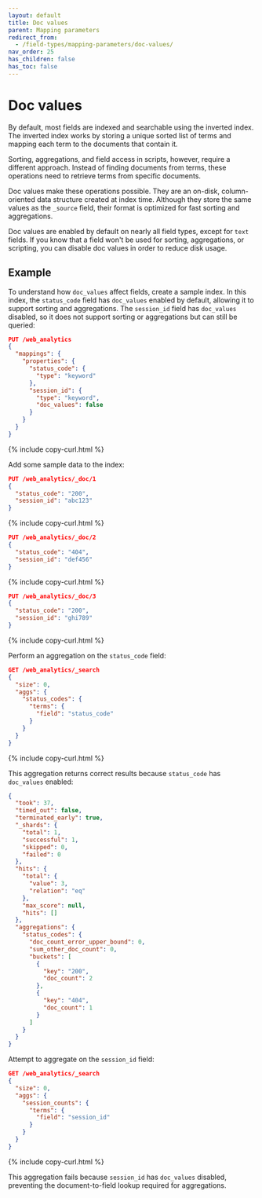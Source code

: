 ```yaml
---
layout: default
title: Doc values
parent: Mapping parameters
redirect_from:
  - /field-types/mapping-parameters/doc-values/
nav_order: 25
has_children: false
has_toc: false
---
```


# Doc values

By default, most fields are indexed and searchable using the inverted index. The inverted index works by storing a unique sorted list of terms and mapping each term to the documents that contain it.

Sorting, aggregations, and field access in scripts, however, require a different approach. Instead of finding documents from terms, these operations need to retrieve terms from specific documents.

Doc values make these operations possible. They are an on-disk, column-oriented data structure created at index time. Although they store the same values as the `_source` field, their format is optimized for fast sorting and aggregations.

Doc values are enabled by default on nearly all field types, except for `text` fields. If you know that a field won't be used for sorting, aggregations, or scripting, you can disable doc values in order to reduce disk usage.

## Example

To understand how `doc_values` affect fields, create a sample index. In this index, the `status_code` field  has `doc_values` enabled by default, allowing it to support sorting and aggregations. The `session_id` field has `doc_values` disabled, so it does not support sorting or aggregations but can still be queried:

```json
PUT /web_analytics
{
  "mappings": {
    "properties": {
      "status_code": {
        "type": "keyword"
      },
      "session_id": {
        "type": "keyword",
        "doc_values": false
      }
    }
  }
}
```
{% include copy-curl.html %}

Add some sample data to the index:

```json
PUT /web_analytics/_doc/1
{
  "status_code": "200",
  "session_id": "abc123"
}
```
{% include copy-curl.html %}

```json
PUT /web_analytics/_doc/2
{
  "status_code": "404",
  "session_id": "def456"
}
```
{% include copy-curl.html %}

```json
PUT /web_analytics/_doc/3
{
  "status_code": "200",
  "session_id": "ghi789"
}
```
{% include copy-curl.html %}

Perform an aggregation on the `status_code` field:

```json
GET /web_analytics/_search
{
  "size": 0,
  "aggs": {
    "status_codes": {
      "terms": {
        "field": "status_code"
      }
    }
  }
}
```
{% include copy-curl.html %}

This aggregation returns correct results because `status_code` has `doc_values` enabled:

```json
{
  "took": 37,
  "timed_out": false,
  "terminated_early": true,
  "_shards": {
    "total": 1,
    "successful": 1,
    "skipped": 0,
    "failed": 0
  },
  "hits": {
    "total": {
      "value": 3,
      "relation": "eq"
    },
    "max_score": null,
    "hits": []
  },
  "aggregations": {
    "status_codes": {
      "doc_count_error_upper_bound": 0,
      "sum_other_doc_count": 0,
      "buckets": [
        {
          "key": "200",
          "doc_count": 2
        },
        {
          "key": "404",
          "doc_count": 1
        }
      ]
    }
  }
}
```

Attempt to aggregate on the `session_id` field:

```json
GET /web_analytics/_search
{
  "size": 0,
  "aggs": {
    "session_counts": {
      "terms": {
        "field": "session_id"
      }
    }
  }
}
```
{% include copy-curl.html %}

This aggregation fails because `session_id` has `doc_values` disabled, preventing the document-to-field lookup required for aggregations.
